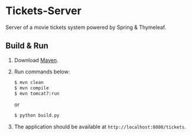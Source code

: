 # Tickets-Server

Server of a movie tickets system powered by Spring & Thymeleaf.

## Build & Run

1. Download [Maven](http://maven.apache.org/download.cgi).

2. Run commands below:

    ```bash
    $ mvn clean
    $ mvn compile
    $ mvn tomcat7:run
    ```

    or

    ```bash
    $ python build.py
    ```

3. The application should be available at `http://localhost:8080/tickets`.
